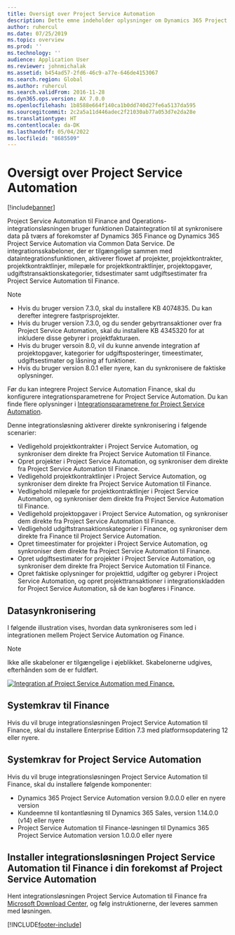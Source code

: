 ```yaml
---
title: Oversigt over Project Service Automation
description: Dette emne indeholder oplysninger om Dynamics 365 Project Service Automation til Dynamics 365 Finance-integrationsløsningen.
author: ruhercul
ms.date: 07/25/2019
ms.topic: overview
ms.prod: ''
ms.technology: ''
audience: Application User
ms.reviewer: johnmichalak
ms.assetid: b454ad57-2fd6-46c9-a77e-646de4153067
ms.search.region: Global
ms.author: ruhercul
ms.search.validFrom: 2016-11-28
ms.dyn365.ops.version: AX 7.0.0
ms.openlocfilehash: 1b8588e664f140ca1b0dd740d27fe6a5137da595
ms.sourcegitcommit: 2c2a5a11d446adec2f21030ab77a053d7e2da28e
ms.translationtype: HT
ms.contentlocale: da-DK
ms.lasthandoff: 05/04/2022
ms.locfileid: "8685509"
---
```

# <a name="project-service-automation-overview"></a>Oversigt over Project Service Automation

[!include[banner](../includes/banner.md)]


Project Service Automation til Finance and Operations-integrationsløsningen bruger funktionen Dataintegration til at synkronisere data på tværs af forekomster af Dynamics 365 Finance og Dynamics 365 Project Service Automation via Common Data Service. De integrationsskabeloner, der er tilgængelige sammen med dataintegrationsfunktionen, aktiverer flowet af projekter, projektkontrakter, projektkontraktlinjer, milepæle for projektkontraktlinjer, projektopgaver, udgiftstransaktionskategorier, tidsestimater samt udgiftsestimater fra Project Service Automation til Finance.

> [!NOTE]
> - Hvis du bruger version 7.3.0, skal du installere KB 4074835. Du kan derefter integrere fastprisprojekter.
> - Hvis du bruger version 7.3.0, og du sender gebyrtransaktioner over fra Project Service Automation, skal du installere KB 4345320 for at inkludere disse gebyrer i projektfakturaen.
> - Hvis du bruger versoin 8.0, vil du kunne anvende integration af projektopgaver, kategorier for udgiftsposteringer, timeestimater, udgiftsestimater og låsning af funktioner.
> - Hvis du bruger version 8.0.1 eller nyere, kan du synkronisere de faktiske oplysninger.

Før du kan integrere Project Service Automation Finance, skal du konfigurere integrationsparametrene for Project Service Automation. Du kan finde flere oplysninger i [Integrationsparametrene for Project Service Automation](PSA-parameters.md).

Denne integrationsløsning aktiverer direkte synkronisering i følgende scenarier:

- Vedligehold projektkontrakter i Project Service Automation, og synkroniser dem direkte fra Project Service Automation til Finance.
- Opret projekter i Project Service Automation, og synkroniser dem direkte fra Project Service Automation til Finance.
- Vedligehold projektkontraktlinjer i Project Service Automation, og synkroniser dem direkte fra Project Service Automation til Finance.
- Vedligehold milepæle for projektkontraktlinjer i Project Service Automation, og synkroniser dem direkte fra Project Service Automation til Finance.
- Vedligehold projektopgaver i Project Service Automation, og synkroniser dem direkte fra Project Service Automation til Finance.
- Vedligehold udgiftstransaktionskategorier i Finance, og synkroniser dem direkte fra Finance til Project Service Automation.
- Opret timeestimater for projekter i Project Service Automation, og synkroniser dem direkte fra Project Service Automation til Finance.
- Opret udgiftsestimater for projekter i Project Service Automation, og synkroniser dem direkte fra Project Service Automation til Finance.
- Opret faktiske oplysninger for projekttid, udgifter og gebyrer i Project Service Automation, og opret projekttransaktioner i integrationskladden for Project Service Automation, så de kan bogføres i Finance.

## <a name="data-synchronization"></a>Datasynkronisering

I følgende illustration vises, hvordan data synkroniseres som led i integrationen mellem Project Service Automation og Finance.

> [!NOTE]
> Ikke alle skabeloner er tilgængelige i øjeblikket. Skabelonerne udgives, efterhånden som de er fuldført.

[![Integration af Project Service Automation med Finance.](./media/PSA-integration.png)](./media/PSA-integration.png)

## <a name="system-requirements-for-finance"></a>Systemkrav til Finance

Hvis du vil bruge integrationsløsningen Project Service Automation til Finance, skal du installere Enterprise Edition 7.3 med platformsopdatering 12 eller nyere.

## <a name="system-requirements-for-project-service-automation"></a>Systemkrav for Project Service Automation

Hvis du vil bruge integrationsløsningen Project Service Automation til Finance, skal du installere følgende komponenter:

- Dynamics 365 Project Service Automation version 9.0.0.0 eller en nyere version
- Kundeemne til kontantløsning til Dynamics 365 Sales, version 1.14.0.0 (v14) eller nyere
- Project Service Automation til Finance-løsningen til Dynamics 365 Project Service Automation version 1.0.0.0 eller nyere

## <a name="install-the-project-service-automation-to-finance-integration-solution-in-your-project-service-automation-instance"></a>Installer integrationsløsningen Project Service Automation til Finance i din forekomst af Project Service Automation

Hent integrationsløsningen Project Service Automation til Finance fra [Microsoft Download Center](https://www.microsoft.com/download/details.aspx?id=57016), og følg instruktionerne, der leveres sammen med løsningen.


[!INCLUDE[footer-include](../includes/footer-banner.md)]